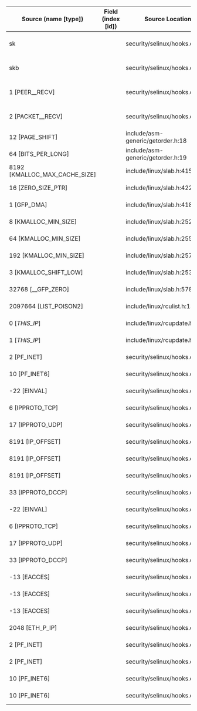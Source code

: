 | Source (name [type])           | Field (index [id]) | Source Location                    | Label at Source             |
|--------------------------------|--------------------|------------------------------------|-----------------------------|
| sk                             |                    | security/selinux/hooks.c:4362      | subject, dynamic, input     |
| skb                            |                    | security/selinux/hooks.c:4362      | object, dynamic, input      |
| 1 [PEER__RECV]                 |                    | security/selinux/hooks.c:4414      | operation, static, mediator |
| 2 [PACKET__RECV]               |                    | security/selinux/hooks.c:4423      | operation, static, mediator |
| 12 [PAGE_SHIFT]                |                    | include/asm-generic/getorder.h:18  | all, static, external       |
| 64 [BITS_PER_LONG]             |                    | include/asm-generic/getorder.h:19  | all, static, external       |
| 8192 [KMALLOC_MAX_CACHE_SIZE]  |                    | include/linux/slab.h:415           | all, static, external       |
| 16 [ZERO_SIZE_PTR]             |                    | include/linux/slab.h:422           | all, static, external       |
| 1 [GFP_DMA]                    |                    | include/linux/slab.h:418           | all, static, external       |
| 8 [KMALLOC_MIN_SIZE]           |                    | include/linux/slab.h:252           | all, static, external       |
| 64 [KMALLOC_MIN_SIZE]          |                    | include/linux/slab.h:255           | all, static, external       |
| 192 [KMALLOC_MIN_SIZE]         |                    | include/linux/slab.h:257           | all, static, external       |
| 3 [KMALLOC_SHIFT_LOW]          |                    | include/linux/slab.h:253           | all, static, external       |
| 32768 [__GFP_ZERO]             |                    | include/linux/slab.h:578           | all, static, external       |
| 2097664 [LIST_POISON2]         |                    | include/linux/rculist.h:132        | all, static, external       |
| 0 [_THIS_IP_]                  |                    | include/linux/rcupdate.h:418       | all, static, external       |
| 1 [_THIS_IP_]                  |                    | include/linux/rcupdate.h:423       | all, static, external       |
| 2 [PF_INET]                    |                    | security/selinux/hooks.c:3850      | all, static, external       |
| 10 [PF_INET6]                  |                    | security/selinux/hooks.c:3859      | all, static, external       |
| -22 [EINVAL]                   |                    | security/selinux/hooks.c:3692      | all, static, external       |
| 6 [IPPROTO_TCP]                |                    | security/selinux/hooks.c:3712      | all, static, external       |
| 17 [IPPROTO_UDP]               |                    | security/selinux/hooks.c:3728      | all, static, external       |
| 8191 [IP_OFFSET]               |                    | security/selinux/hooks.c:3715      | all, static, external       |
| 8191 [IP_OFFSET]               |                    | security/selinux/hooks.c:3731      | all, static, external       |
| 8191 [IP_OFFSET]               |                    | security/selinux/hooks.c:3747      | all, static, external       |
| 33 [IPPROTO_DCCP]              |                    | security/selinux/hooks.c:3744      | all, static, external       |
| -22 [EINVAL]                   |                    | security/selinux/hooks.c:3774      | all, static, external       |
| 6 [IPPROTO_TCP]                |                    | security/selinux/hooks.c:3797      | all, static, external       |
| 17 [IPPROTO_UDP]               |                    | security/selinux/hooks.c:3809      | all, static, external       |
| 33 [IPPROTO_DCCP]              |                    | security/selinux/hooks.c:3821      | all, static, external       |
| -13 [EACCES]                   |                    | security/selinux/hooks.c:3908      | all, static, external       |
| -13 [EACCES]                   |                    | security/selinux/hooks.c:3911      | all, static, external       |
| -13 [EACCES]                   |                    | security/selinux/hooks.c:3918      | all, static, external       |
| 2048 [ETH_P_IP]                |                    | security/selinux/hooks.c:4378      | all, static, external       |
| 2 [PF_INET]                    |                    | security/selinux/hooks.c:4374      | all, static, external       |
| 2 [PF_INET]                    |                    | security/selinux/hooks.c:4379      | all, static, external       |
| 10 [PF_INET6]                  |                    | security/selinux/hooks.c:4374      | all, static, external       |
| 10 [PF_INET6]                  |                    | security/selinux/hooks.c:4378      | all, static, external       |